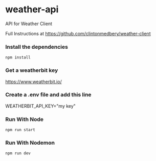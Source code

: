 # weather-api

API for Weather Client

Full Instructions at https://github.com/clintonmedbery/weather-client

### Install the dependencies

`npm install`

### Get a weatherbit key

https://www.weatherbit.io/

### Create a .env file and add this line

WEATHERBIT_API_KEY="my key"

### Run With Node

`npm run start`

### Run With Nodemon

`npm run dev`
